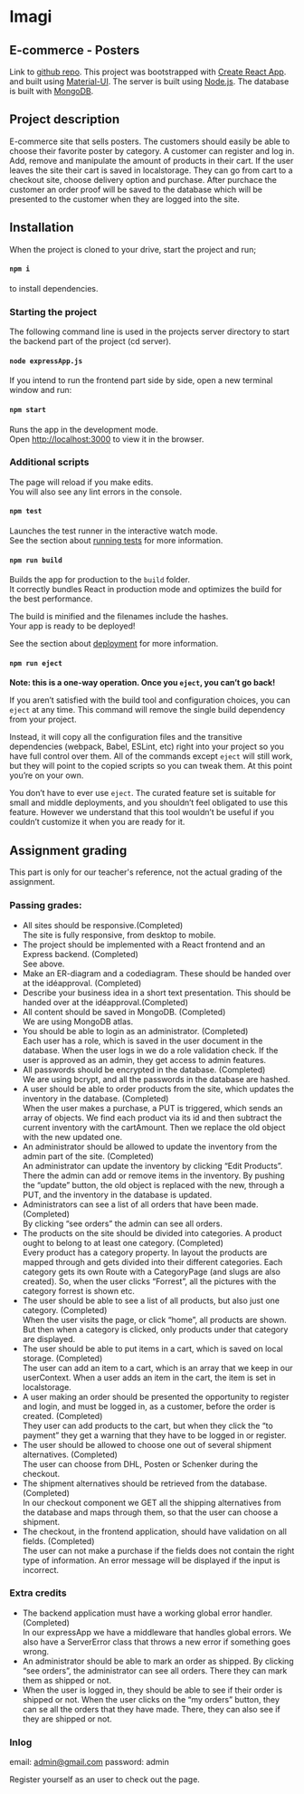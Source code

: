 # Imagi 
## E-commerce - Posters

Link to [github repo](https://github.com/Condif/poster-ehandel).
This project was bootstrapped with [Create React App](https://github.com/facebook/create-react-app).
and built using [Material-UI](https://material-ui.com/getting-started/installation/).
The server is built using [Node.js](https://nodejs.org/en/).
The database is built with [MongoDB](https://docs.mongodb.com/guides/).

## Project description

E-commerce site that sells posters. The customers should easily be able to choose their favorite poster by category. A customer can register and log in. Add, remove and manipulate the amount of products in their cart. If the user leaves the site their cart is saved in localstorage. They can go from cart to a checkout site, choose delivery option and purchase. After purchace the customer an order proof will be saved to the database which will be presented to the customer when they are logged into the site.

## Installation

When the project is cloned to your drive, start the project and run;

#### `npm i`

to install dependencies.

### Starting the project

The following command line is used in the projects server directory to start the backend part of the project
(cd server).


#### `node expressApp.js`

If you intend to run the frontend part side by side, open a new terminal window and run:

#### `npm start`

Runs the app in the development mode.<br />
Open [http://localhost:3000](http://localhost:3000) to view it in the browser.

### Additional scripts

The page will reload if you make edits.<br />
You will also see any lint errors in the console.

#### `npm test`

Launches the test runner in the interactive watch mode.<br />
See the section about [running tests](https://facebook.github.io/create-react-app/docs/running-tests) for more information.

#### `npm run build`

Builds the app for production to the `build` folder.<br />
It correctly bundles React in production mode and optimizes the build for the best performance.

The build is minified and the filenames include the hashes.<br />
Your app is ready to be deployed!

See the section about [deployment](https://facebook.github.io/create-react-app/docs/deployment) for more information.

#### `npm run eject`

**Note: this is a one-way operation. Once you `eject`, you can’t go back!**

If you aren’t satisfied with the build tool and configuration choices, you can `eject` at any time. This command will remove the single build dependency from your project.

Instead, it will copy all the configuration files and the transitive dependencies (webpack, Babel, ESLint, etc) right into your project so you have full control over them. All of the commands except `eject` will still work, but they will point to the copied scripts so you can tweak them. At this point you’re on your own.

You don’t have to ever use `eject`. The curated feature set is suitable for small and middle deployments, and you shouldn’t feel obligated to use this feature. However we understand that this tool wouldn’t be useful if you couldn’t customize it when you are ready for it.

## Assignment grading

This part is only for our teacher's reference, not the actual grading of the assignment. 

### Passing grades:

- All sites should be responsive.(Completed) </br>
  The site is fully responsive, from desktop to mobile. </br>
- The project should be implemented with a React frontend and an Express backend. (Completed)</br>
  See above.</br>
- Make an ER-diagram and a codediagram. These should be handed over at the idéapproval. (Completed)</br>
- Describe your business idea in a short text presentation. This should be handed over at the idéapproval.(Completed)</br>
- All content should be saved in MongoDB. (Completed) </br>
  We are using MongoDB atlas. </br>
- You should be able to login as an administrator. (Completed)</br>
  Each user has a role, which is saved in the user document in the database. When the user logs in we do a role validation check. If the   user is approved as an admin, they get access to admin features. </br>
- All passwords should be encrypted in the database. (Completed)</br>
  We are using bcrypt, and all the passwords in the database are hashed. </br>
- A user should be able to order products from the site, which updates the inventory in the database. (Completed) </br>
  When the user makes a purchase, a PUT is triggered, which sends an array of objects. We find each product via its id and then subtract   the current inventory with the cartAmount. Then we replace the old object with the new updated one. </br>
- An administrator should be allowed to update the inventory from the admin part of the site. (Completed)</br>
  An administrator can update the inventory by clicking “Edit Products”. There the admin can add or remove items in the inventory. By     pushing the “update” button, the old object is replaced with the new, through a PUT, and the inventory in the database is updated.</br>
- Administrators can see a list of all orders that have been made. (Completed)</br>
  By clicking “see orders” the admin can see all orders.</br>
- The products on the site should be divided into categories. A product ought to belong to at least one category. (Completed)</br>
  Every product has a category property. In layout the products are mapped through and gets divided into their different categories.       Each category gets its own Route with a CategoryPage (and slugs are also created). So, when the user clicks “Forrest”, all the           pictures with the category forrest is shown etc. </br>
- The user should be able to see a list of all products, but also just one category. (Completed)</br>
  When the user visits the page, or click “home”, all products are shown. But then when a category is clicked, only products under that   category are displayed. </br>
- The user should be able to put items in a cart, which is saved on local storage. (Completed)</br>
  The user can add an item to a cart, which is an array that we keep in our userContext. When a user adds an item in the cart, the item   is set in localstorage. 
- A user making an order should be presented the opportunity to register and login, and must be logged in, as a customer, before the       order is created. (Completed)</br>
  They user can add products to the cart, but when they click the “to payment” they get a warning that they have to be logged in or       register. </br>
- The user should be allowed to choose one out of several shipment alternatives. (Completed)</br>
  The user can choose from DHL, Posten or Schenker during the checkout. </br>
- The shipment alternatives should be retrieved from the database. (Completed)</br>
  In our checkout component we GET all the shipping alternatives from the database and maps through them, so that the user can choose a   shipment. </br>
- The checkout, in the frontend application, should have validation on all fields. (Completed)</br>
  The user can not make a purchase if the fields does not contain the right type of information. An error message will be displayed if     the input is incorrect. </br>

### Extra credits

- The backend application must have a working global error handler. (Completed)</br>
  In our expressApp we have a middleware that handles global errors. We also have a ServerError class that throws a new error if           something goes wrong. 
- An administrator should be able to mark an order as shipped.
  By clicking “see orders”, the administrator can see all orders. There they can mark them as shipped or not. 
- When the user is logged in, they should be able to see if their order is shipped or not. 
  When the user clicks on the “my orders” button, they can se all the orders that they have made. There, they can also see if they are     shipped or not. 


### Inlog

email: admin@gmail.com 
password: admin

Register yourself as an user to check out the page. 
